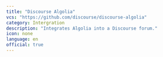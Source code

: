 ```yaml
---
title: "Discourse Algolia"
vcs: "https://github.com/discourse/discourse-algolia"
category: Intergration
description: "Integrates Algolia into a Discourse forum."
icon: none
language: en
official: true
---
```

